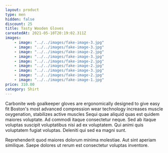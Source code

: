 ```yaml
---
layout: product
type: men
hidden: false
discount: 25
title: Tasty Wooden Gloves
careatedAt: 2021-05-10T20:19:02.311Z
images:
    - image: "../../images/fake-image-3.jpg"
    - image: "../../images/fake-image-3.jpg"
    - image: "../../images/fake-image-2.jpg"
    - image: "../../images/fake-image-3.jpg"
    - image: "../../images/fake-image-2.jpg"
    - image: "../../images/fake-image-2.jpg"
    - image: "../../images/fake-image-3.jpg"
    - image: "../../images/fake-image-2.jpg"
    - image: "../../images/fake-image-1.jpg"
price: 310.00
category: Shirt
---
```

Carbonite web goalkeeper gloves are ergonomically designed to give easy fit
Boston's most advanced compression wear technology increases muscle oxygenation, stabilizes active muscles
Sequi quae aliquid quas est quidem maiores voluptate. Ad commodi itaque consectetur neque. Sed ab itaque voluptas suscipit voluptatibus nisi ad ex voluptatem. Qui animi quis voluptatem fugiat voluptas. Deleniti qui sed ea magni sunt.
 Reprehenderit quod maiores dolorum minima molestiae. Aut sint aperiam similique. Saepe dolores ut rerum est consectetur voluptas inventore.
